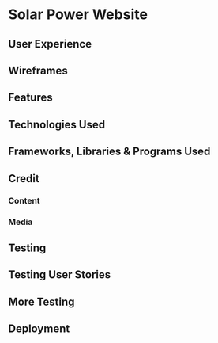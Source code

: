 # Solar Power Website

## User Experience

## Wireframes

## Features

## Technologies Used

## Frameworks, Libraries & Programs Used

## Credit

### Content

### Media

## Testing

## Testing User Stories

## More Testing

## Deployment
